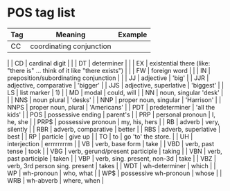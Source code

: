 # POS tag list
| Tag | Meaning | Example |
| --- | --- | --- |
| CC | coordinating conjunction |
 |
| CD | cardinal digit |
 |
| DT | determiner |
 |
| EX | existential there (like: "there is" ... think of it like "there exists") |
 |
| FW | foreign word |
 |
| IN | preposition/subordinating conjunction |
 |
| JJ | adjective | 'big' |
| JJR | adjective, comparative | 'bigger' |
| JJS | adjective, superlative | 'biggest' |
| LS | list marker | 1) |
| MD | modal | could, will |
| NN | noun, singular 'desk' |
 |
| NNS | noun plural | 'desks' |
| NNP | proper noun, singular | 'Harrison' |
| NNPS | proper noun, plural | 'Americans' |
| PDT | predeterminer | 'all the kids' |
| POS | possessive ending | parent's |
| PRP | personal pronoun | I, he, she |
| PRP$ | possessive pronoun | my, his, hers |
| RB | adverb | very, silently |
| RBR | adverb, comparative | better |
| RBS | adverb, superlative | best |
| RP | particle | give up |
| TO | to | go 'to' the store. |
| UH | interjection | errrrrrrrm |
| VB | verb, base form | take |
| VBD | verb, past tense | took |
| VBG | verb, gerund/present participle | taking |
| VBN | verb, past participle | taken |
| VBP | verb, sing. present, non-3d | take |
| VBZ | verb, 3rd person sing. present | takes |
| WDT | wh-determiner | which |
| WP | wh-pronoun | who, what |
| WP$ | possessive wh-pronoun | whose |
| WRB | wh-abverb | where, when |